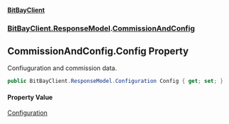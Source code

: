 #### [BitBayClient](./index.md 'index')
### [BitBayClient.ResponseModel](./BitBayClient-ResponseModel.md 'BitBayClient.ResponseModel').[CommissionAndConfig](./BitBayClient-ResponseModel-CommissionAndConfig.md 'BitBayClient.ResponseModel.CommissionAndConfig')
## CommissionAndConfig.Config Property
Confiuguration and commission data.  
```csharp
public BitBayClient.ResponseModel.Configuration Config { get; set; }
```
#### Property Value
[Configuration](./BitBayClient-ResponseModel-Configuration.md 'BitBayClient.ResponseModel.Configuration')  

